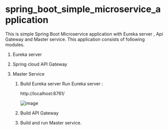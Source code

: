 # spring_boot_simple_microservice_application

This is simple Spring Boot Microservice application with Eureka server , Api Gateway and Master service. This application consists of following modules.

1) Eureka server
2) Spring cloud API Gateway
3) Master Service


   1) Build Eureka server
       Run Eureka server :
      
      http://localhost:8761/
      
      ![image](https://github.com/sagaramelmatti/spring_boot_simple_microservice_application/assets/20917824/30febba9-7377-42fd-b690-3a389dc3c677)

   2) Build API Gateway
  
   3) Build and run Master service.
  
     

